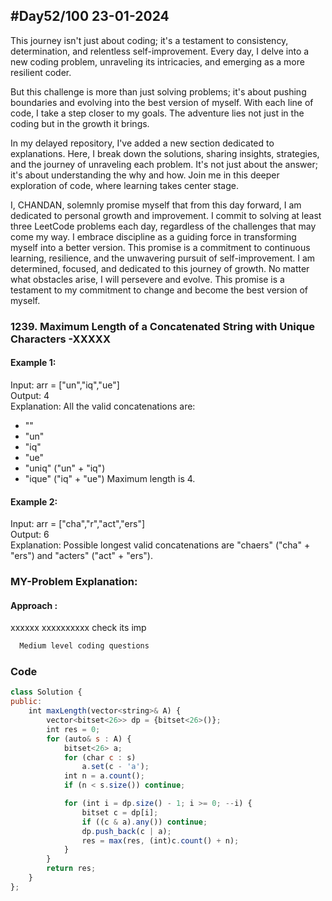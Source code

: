 
## #Day52/100 23-01-2024

This journey isn't just about coding; it's a testament to consistency, determination, and relentless self-improvement. Every day, I delve into a new coding problem, unraveling its intricacies, and emerging as a more resilient coder.

But this challenge is more than just solving problems; it's about pushing boundaries and evolving into the best version of myself. With each line of code, I take a step closer to my goals. The adventure lies not just in the coding but in the growth it brings.

In my delayed repository, I've added a new section dedicated to explanations. Here, I break down the solutions, sharing insights, strategies, and the journey of unraveling each problem. It's not just about the answer; it's about understanding the why and how. Join me in this deeper exploration of code, where learning takes center stage.

I, CHANDAN, solemnly promise myself that from this day forward, I am dedicated to personal growth and improvement. I commit to solving at least three LeetCode problems each day, regardless of the challenges that may come my way. I embrace discipline as a guiding force in transforming myself into a better version. This promise is a commitment to continuous learning, resilience, and the unwavering pursuit of self-improvement. I am determined, focused, and dedicated to this journey of growth. No matter what obstacles arise, I will persevere and evolve. This promise is a testament to my commitment to change and become the best version of myself.


### 1239. Maximum Length of a Concatenated String with Unique Characters -XXXXX

#### Example 1:

Input: arr = ["un","iq","ue"]\
Output: 4\
Explanation: All the valid concatenations are:
- ""
- "un"
- "iq"
- "ue"
- "uniq" ("un" + "iq")
- "ique" ("iq" + "ue")
Maximum length is 4.


#### Example 2:
Input: arr = ["cha","r","act","ers"]\
Output: 6\
Explanation: Possible longest valid concatenations are "chaers" ("cha" + "ers") and "acters" ("act" + "ers").

### MY-Problem Explanation:

#### Approach :
xxxxxx xxxxxxxxxx check its imp
```bash
  Medium level coding questions
```
### Code

```javascript
class Solution {
public:
    int maxLength(vector<string>& A) {
        vector<bitset<26>> dp = {bitset<26>()};
        int res = 0;
        for (auto& s : A) {
            bitset<26> a;
            for (char c : s)
                a.set(c - 'a');
            int n = a.count();
            if (n < s.size()) continue;

            for (int i = dp.size() - 1; i >= 0; --i) {
                bitset c = dp[i];
                if ((c & a).any()) continue;
                dp.push_back(c | a);
                res = max(res, (int)c.count() + n);
            }
        }
        return res;
    }
};
```